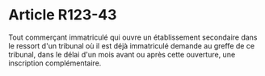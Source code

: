 # Article R123-43

Tout commerçant immatriculé qui ouvre un établissement secondaire dans le ressort d'un tribunal où il est déjà immatriculé demande au greffe de ce tribunal, dans le délai d'un mois avant ou après cette ouverture, une inscription complémentaire.
